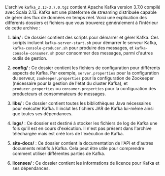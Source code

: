 L'archive `kafka_2.13-3.7.0.tgz` contient Apache Kafka version 3.7.0 compilé avec Scala 2.13. Kafka est une plateforme de streaming distribuée capable de gérer des flux de données en temps réel. Voici une explication des différents dossiers et fichiers que vous trouverez généralement à l'intérieur de cette archive :

1. **bin/** : Ce dossier contient des scripts pour démarrer et gérer Kafka. Ces scripts incluent `kafka-server-start.sh` pour démarrer le serveur Kafka, `kafka-console-producer.sh` pour produire des messages, et `kafka-console-consumer.sh` pour consommer des messages, parmi d'autres outils de gestion.

2. **config/** : Ce dossier contient les fichiers de configuration pour différents aspects de Kafka. Par exemple, `server.properties` pour la configuration du serveur, `zookeeper.properties` pour la configuration de Zookeeper (nécessaire pour la gestion de l'état du cluster Kafka), et `producer.properties` ou `consumer.properties` pour la configuration des producteurs et consommateurs de messages.

3. **libs/** : Ce dossier contient toutes les bibliothèques Java nécessaires pour exécuter Kafka. Il inclut les fichiers JAR de Kafka lui-même ainsi que toutes ses dépendances.

4. **logs/** : Ce dossier est destiné à stocker les fichiers de log de Kafka une fois qu'il est en cours d'exécution. Il n'est pas présent dans l'archive téléchargée mais est créé lors de l'exécution de Kafka.

5. **site-docs/** : Ce dossier contient la documentation de l'API et d'autres documents relatifs à Kafka. Cela peut être utile pour comprendre comment utiliser différentes parties de Kafka.

6. **licenses/** : Ce dossier contient les informations de licence pour Kafka et ses dépendances.
